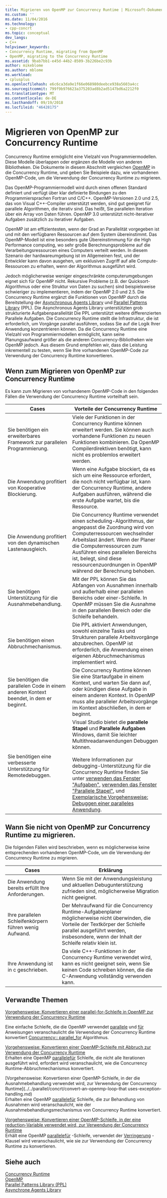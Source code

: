```yaml
---
title: Migrieren von OpenMP zur Concurrency Runtime | Microsoft-Dokumentation
ms.custom: ''
ms.date: 11/04/2016
ms.technology:
- cpp-concrt
ms.topic: conceptual
dev_langs:
- C++
helpviewer_keywords:
- Concurrency Runtime, migrating from OpenMP
- OpenMP, migrating to the Concurrency Runtime
ms.assetid: 9bab7bb1-e45d-44b2-8509-3b226be2c93b
author: mikeblome
ms.author: mblome
ms.workload:
- cplusplus
ms.openlocfilehash: e6c6ca3da9e1f66e068980deebce938a5603a4cc
ms.sourcegitcommit: 799f9b976623a375203ad8b2ad5147bd6a2212f0
ms.translationtype: MT
ms.contentlocale: de-DE
ms.lasthandoff: 09/19/2018
ms.locfileid: "46428175"
---
```

# <a name="migrating-from-openmp-to-the-concurrency-runtime"></a>Migrieren von OpenMP zur Concurrency Runtime

Concurrency Runtime ermöglicht eine Vielzahl von Programmiermodellen. Diese Modelle überlappen oder ergänzen die Modelle von anderen Bibliotheken. Die Dokumente in diesem Abschnitt vergleichen [OpenMP](../../parallel/concrt/comparing-the-concurrency-runtime-to-other-concurrency-models.md#openmp) in die Concurrency Runtime, und geben Sie Beispiele dazu, wie vorhandenen OpenMP-Code, um die Verwendung der Concurrency Runtime zu migrieren.

Das OpenMP-Programmiermodell wird durch einen offenen Standard definiert und verfügt über klar definierte Bindungen zu den Programmiersprachen Fortran und C/C++. OpenMP-Versionen 2.0 und 2.5, das von Visual C++-Compiler unterstützt werden, sind gut geeignet für parallele Algorithmen, die iterativ sind. Das heißt, Sie parallelen Iteration über ein Array von Daten führen. OpenMP 3.0 unterstützt nicht-iterativer Aufgaben zusätzlich zu iterativer Aufgaben.

OpenMP ist am effizientesten, wenn der Grad an Parallelität vorgegeben ist und mit den verfügbaren Ressourcen auf dem System übereinstimmt. Das OpenMP-Modell ist eine besonders gute Übereinstimmung für die High Performance computing, wo sehr große Berechnungsprobleme auf die Verarbeitungsressourcen eines Computers verteilt werden. In diesem Szenario der hardwareumgebung ist im Allgemeinen fest, und der Entwickler kann davon ausgehen, um exklusiven Zugriff auf alle Compute-Ressourcen zu erhalten, wenn der Algorithmus ausgeführt wird.

Jedoch möglicherweise weniger eingeschränkte computerumgebungen eignet sich für OpenMP nicht. Rekursive Probleme (z.B. der Quicksort-Algorithmus oder eine Struktur von Daten zu suchen) sind beispielsweise schwieriger zu implementieren, indem der OpenMP 2.0 und 2.5. Die Concurrency Runtime ergänzt die Funktionen von OpenMP durch die Bereitstellung der [Asynchronous Agents Library](../../parallel/concrt/asynchronous-agents-library.md) und [Parallel Patterns Library](../../parallel/concrt/parallel-patterns-library-ppl.md) (PPL). Die Asynchronous Agents Library unterstützten grob strukturierte Aufgabenparallelität Die PPL unterstützt weitere differenzierten Parallele Aufgaben. Die Concurrency Runtime stellt die Infrastruktur, die ist erforderlich, um Vorgänge parallel ausführen, sodass Sie auf die Logik Ihrer Anwendung konzentrieren können. Da die Concurrency Runtime eine Vielzahl von Programmiermodellen ermöglicht, kann seine Planungsaufwand größer als die anderen Concurrency-Bibliotheken wie OpenMP jedoch. Aus diesem Grund empfehlen wir, dass die Leistung inkrementell zu testen, wenn Sie Ihre vorhandenen OpenMP-Code zur Verwendung der Concurrency Runtime konvertieren.

## <a name="when-to-migrate-from-openmp-to-the-concurrency-runtime"></a>Wenn zum Migrieren von OpenMP zur Concurrency Runtime

Es kann zum Migrieren von vorhandenem OpenMP-Code in den folgenden Fällen die Verwendung der Concurrency Runtime vorteilhaft sein.

|Cases|Vorteile der Concurrency Runtime|
|-----------|-------------------------------------------|
|Sie benötigen ein erweiterbares Framework zur parallelen Programmierung.|Viele der Funktionen in der Concurrency Runtime können erweitert werden. Sie können auch vorhandene Funktionen zu neuen Funktionen kombinieren. Da OpenMP Compilerdirektiven benötigt, kann nicht es problemlos erweitert werden.|
|Die Anwendung profitiert von Kooperative Blockierung.|Wenn eine Aufgabe blockiert, da es sich um eine Ressource erfordert, die noch nicht verfügbar ist, kann der Concurrency Runtime, andere Aufgaben ausführen, während die erste Aufgabe wartet, bis die Ressource.|
|Die Anwendung profitiert von den dynamischen Lastenausgleich.|Die Concurrency Runtime verwendet einen scheduling-Algorithmus, der angepasst die Zuordnung wird von Computerressourcen wechselnder Arbeitslast ändert. Wenn der Planer die Computerressourcen zum Ausführen eines parallelen Bereichs ist, belegt, sind diese ressourcenzuordnungen in OpenMP während der Berechnung behoben.|
|Sie benötigen Unterstützung für die Ausnahmebehandlung.|Mit der PPL können Sie das Abfangen von Ausnahmen innerhalb und außerhalb einer parallelen Bereichs oder einer-Schleife. In OpenMP müssen Sie die Ausnahme in den parallelen Bereich oder die Schleife behandeln.|
|Sie benötigen einen Abbruchmechanismus.|Die PPL aktiviert Anwendungen, sowohl einzelne Tasks und Strukturen parallele Arbeitsvorgänge abzubrechen. OpenMP ist erforderlich, die Anwendung einen eigenen Abbruchmechanismus implementiert wird.|
|Sie benötigen die parallelen Code in einem anderen Kontext beendet, in dem er beginnt.|Die Concurrency Runtime können Sie eine Startaufgabe in einem Kontext, und warten Sie dann auf, oder kündigen diese Aufgabe in einem anderen Kontext. In OpenMP muss alle paralleler Arbeitsvorgänge im Kontext abschließen, in dem er beginnt.|
|Sie benötigen eine verbesserte Unterstützung für Remotedebuggen.|Visual Studio bietet die **parallele Stapel** und **Parallele Aufgaben** Windows, damit Sie leichter Multithreadanwendungen Debuggen können.<br /><br /> Weitere Informationen zur debugging-Unterstützung für die Concurrency Runtime finden Sie unter [verwenden das Fenster "Aufgaben"](/visualstudio/debugger/using-the-tasks-window), [verwenden das Fenster "Parallele Stapel"](/visualstudio/debugger/using-the-parallel-stacks-window), und [Exemplarische Vorgehensweise: Debuggen einer paralleles Anwendung](/visualstudio/debugger/walkthrough-debugging-a-parallel-application).|

## <a name="when-not-to-migrate-from-openmp-to-the-concurrency-runtime"></a>Wann Sie nicht von OpenMP zur Concurrency Runtime zu migrieren.

Die folgenden Fällen wird beschrieben, wenn es möglicherweise keine entsprechenden vorhandenen OpenMP-Code, um die Verwendung der Concurrency Runtime zu migrieren.

|Cases|Erklärung|
|-----------|-----------------|
|Die Anwendung bereits erfüllt Ihre Anforderungen.|Wenn Sie mit der Anwendungsleistung und aktuellen Debugunterstützung zufrieden sind, möglicherweise Migration nicht geeignet.|
|Ihre parallelen Schleifenkörpern führen wenig Aufwand.|Der Mehraufwand für die Concurrency Runtime-Aufgabenplaner möglicherweise nicht überwinden, die Vorteile der Textkörper der Schleife parallel ausgeführt werden, insbesondere, wenn der Inhalt der Schleife relativ klein ist.|
|Ihre Anwendung ist in c geschrieben.|Da viele C++-Funktionen in der Concurrency Runtime verwendet wird, kann es nicht geeignet sein, wenn Sie keinen Code schreiben können, die die C-Anwendung vollständig verwenden kann.|

## <a name="related-topics"></a>Verwandte Themen

[Vorgehensweise: Konvertieren einer parallel-for-Schleife in OpenMP zur Verwendung der Concurrency Runtime](../../parallel/concrt/how-to-convert-an-openmp-parallel-for-loop-to-use-the-concurrency-runtime.md)

Eine einfache Schleife, die die OpenMP verwendet [parallele](../../parallel/concrt/how-to-use-parallel-invoke-to-write-a-parallel-sort-routine.md#parallel) und [für](../../parallel/openmp/reference/for-openmp.md) Anweisungen veranschaulicht die Verwendung der Concurrency Runtime konvertiert [Concurrency:: parallel_for](reference/concurrency-namespace-functions.md#parallel_for) Algorithmus.

[Vorgehensweise: Konvertieren einer OpenMP-Schleife mit Abbruch zur Verwendung der Concurrency Runtime](../../parallel/concrt/convert-an-openmp-loop-that-uses-cancellation.md)<br/>
Erhalten eine OpenMP [parallele](../../parallel/concrt/how-to-use-parallel-invoke-to-write-a-parallel-sort-routine.md#parallel)[für](../../parallel/openmp/reference/for-openmp.md) Schleife, die nicht alle Iterationen ausgeführt wird, erfordert wird veranschaulicht, wie die Concurrency Runtime-Abbruchmechanismus konvertiert.

[Vorgehensweise: Konvertieren einer OpenMP-Schleife, in der die Ausnahmebehandlung verwendet wird, zur Verwendung der Concurrency Runtime](../../parallel/concrt/convert-an-openmp-loop-that uses-exception-handling.md)<br/>
Erhalten eine OpenMP [parallele](../../parallel/concrt/how-to-use-parallel-invoke-to-write-a-parallel-sort-routine.md#parallel)[für](../../parallel/openmp/reference/for-openmp.md) Schleife, die zur Behandlung von Ausnahmen wird veranschaulicht, wie der Ausnahmebehandlungsmechanismus von Concurrency Runtime konvertiert.

[Vorgehensweise: Konvertieren einer OpenMP-Schleife, in der eine reduction-Variable verwendet wird, zur Verwendung der Concurrency Runtime](../../parallel/concrt/convert-an-openmp-loop-that-uses-a-reduction-variable.md)<br/>
Erhält eine OpenMP [parallele](../../parallel/concrt/how-to-use-parallel-invoke-to-write-a-parallel-sort-routine.md#parallel)[für](../../parallel/openmp/reference/for-openmp.md) -Schleife, verwendet der [Verringerung](../../parallel/openmp/reference/reduction.md) -Klausel wird veranschaulicht, wie sie zur Verwendung der Concurrency Runtime zu konvertieren.

## <a name="see-also"></a>Siehe auch

[Concurrency Runtime](../../parallel/concrt/concurrency-runtime.md)<br/>
[OpenMP](../../parallel/concrt/comparing-the-concurrency-runtime-to-other-concurrency-models.md#openmp)<br/>
[Parallel Patterns Library (PPL)](../../parallel/concrt/parallel-patterns-library-ppl.md)<br/>
[Asynchrone Agents Library](../../parallel/concrt/asynchronous-agents-library.md)

